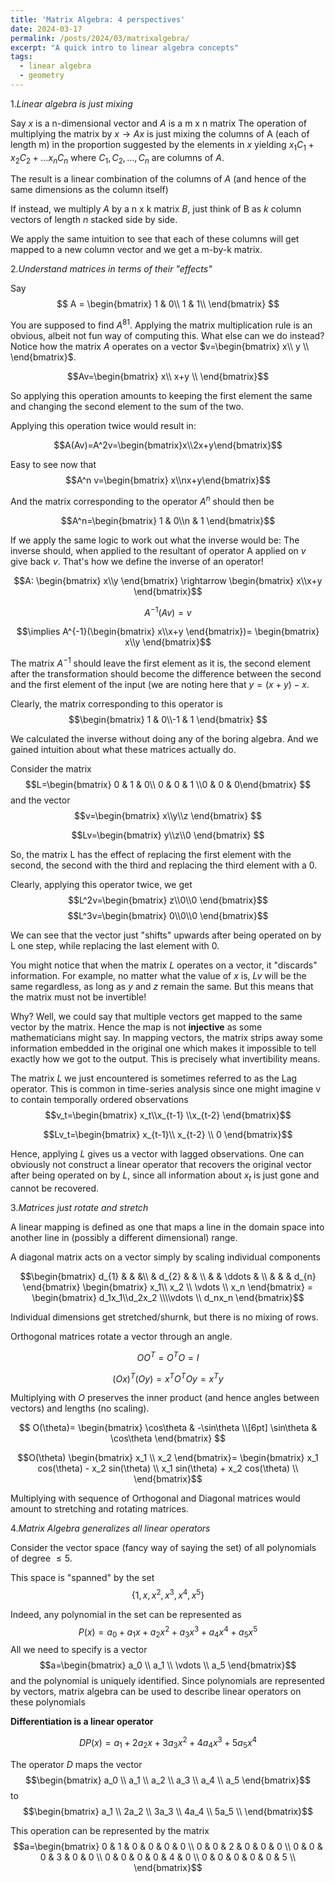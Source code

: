 ```yaml
---
title: 'Matrix Algebra: 4 perspectives'
date: 2024-03-17
permalink: /posts/2024/03/matrixalgebra/
excerpt: "A quick intro to linear algebra concepts"
tags:
  - linear algebra
  - geometry
---
```



1.*Linear algebra is just mixing*

Say $x$ is a n-dimensional vector and $A$ is a m x n matrix
The operation of multiplying the matrix by $x \rightarrow Ax$ is just mixing the columns of A (each of length m) in the proportion suggested by the elements in $x$ yielding $x_1C_1+x_2C_2+\dots x_n C_n$ where $C_1,C_2, \dots ,C_n$ are columns of $A$.

The result is a linear combination of the columns of $A$ (and hence of the same dimensions as the column itself)

If instead, we multiply $A$ by a n x k matrix $B$, just think of B as $k$ column vectors of length $n$ stacked side by side.

We apply the same intuition to see that each of these columns will get mapped to a new column vector and we get a m-by-k matrix.

2.*Understand matrices in terms of their "effects"*

Say
 $$ A =
\begin{bmatrix} 
1 & 0\\
1 & 1\\
\end{bmatrix}
$$

You are supposed to find $A^{81}$. Applying the matrix multiplication rule is an obvious, albeit not fun way of computing this. What else can we do instead? Notice how the matrix $A$ operates on a vector $v=\begin{bmatrix} x\\ y \\ \end{bmatrix}$.

$$Av=\begin{bmatrix} x\\ x+y \\ \end{bmatrix}$$

So applying this operation amounts to keeping the first element the same and changing the second element to the sum of the two.

Applying this operation twice would result in:

$$A(Av)=A^2v=\begin{bmatrix}x\\2x+y\end{bmatrix}$$

Easy to see now that $$A^n v=\begin{bmatrix} x\\nx+y\end{bmatrix}$$

And the matrix corresponding to the operator $A^n$ should then be

$$A^n=\begin{bmatrix} 1 & 0\\n & 1 \end{bmatrix}$$

If we apply the same logic to work out what the inverse would be: The inverse should, when applied to the resultant of operator A applied on $v$ give back $v$. That's how we define the inverse of an operator!

$$A: \begin{bmatrix} x\\y \end{bmatrix} \rightarrow \begin{bmatrix} x\\x+y \end{bmatrix}$$

$$A^{-1}(Av)=v$$

$$\implies A^{-1}(\begin{bmatrix} x\\x+y \end{bmatrix})= \begin{bmatrix} x\\y \end{bmatrix}$$

The matrix $A^{-1}$ should leave the first element as it is, the second element after the transformation should become the difference between the second and the first element of the input (we are noting here that  $y = (x+y) - x$.

Clearly, the matrix corresponding to this operator is 
$$\begin{bmatrix} 1 & 0\\-1 & 1 \end{bmatrix} $$

We calculated the inverse without doing any of the boring algebra. And we gained intuition about what these matrices actually do. 

Consider the matrix 
$$L=\begin{bmatrix} 0 & 1 & 0\\ 0 & 0 & 1 \\0 & 0 & 0\end{bmatrix} $$ and the vector $$v=\begin{bmatrix} x\\y\\z \end{bmatrix} $$

$$Lv=\begin{bmatrix} y\\z\\0 \end{bmatrix} $$

So, the matrix L has the effect of replacing the first element with the second, the second with the third and replacing the third element with a 0.

Clearly, applying this operator twice, we get
$$L^2v=\begin{bmatrix} z\\0\\0 \end{bmatrix}$$ 
$$L^3v=\begin{bmatrix} 0\\0\\0 \end{bmatrix}$$ 

We can see that the vector just "shifts" upwards after being operated on by L one step, while replacing the last element with 0. 

You might notice that when the matrix $L$ operates on a vector, it "discards" information. For example, no matter what the value of $x$ is, $Lv$ will be the same regardless, as long as $y$ and $z$ remain the same. But this means that the matrix must not be invertible! 

Why? Well, we could say that multiple vectors get mapped to the same vector by the matrix. Hence the map is not **injective** as some mathematicians might say. In mapping vectors, the matrix strips away some information embedded in the original one which makes it impossible to tell exactly how we got to the output. This is precisely what invertibility means. 

The matrix $L$ we just encountered is sometimes referred to as the Lag operator. This is common in time-series analysis since one might imagine v to contain temporally ordered observations $$v_t=\begin{bmatrix} x_t\\x_{t-1} \\x_{t-2} \end{bmatrix}$$ 

$$Lv_t=\begin{bmatrix} x_{t-1}\\ x_{t-2} \\ 0 \end{bmatrix}$$ 

Hence, applying $L$ gives us a vector with lagged observations. One can obviously not construct a linear operator that recovers the original vector after being operated on by $L$, since all information about $x_t$ is just gone and cannot be recovered.


3.*Matrices just rotate and stretch*

A linear mapping is defined as one that maps a line in the domain space into another line in (possibly a different dimensional) range.

A diagonal matrix acts on a vector simply by scaling individual components

$$\begin{bmatrix}
   d_{1} &  &  &\\
   & d_{2} &  & \\
   &  &  \ddots & \\
   &  &   & d_{n}
 \end{bmatrix} 
 \begin{bmatrix} x_1\\ x_2 \\ \vdots \\ x_n \end{bmatrix} = 
\begin{bmatrix} d_1x_1\\d_2x_2 \\\\vdots \\ d_nx_n \end{bmatrix}$$

Individual dimensions get stretched/shurnk, but there is no mixing of rows.

Orthogonal matrices rotate a vector through an angle.

$$OO^T=O^TO=I$$

$$(Ox)^T(Oy)=x^TO^TOy=x^Ty$$

Multiplying with $O$ preserves the inner product (and hence angles between vectors) and lengths (no scaling).

$$
O(\theta)=
\begin{bmatrix}
\cos\theta & -\sin\theta \\[6pt]
\sin\theta & \cos\theta
\end{bmatrix}
$$

$$O(\theta) \begin{bmatrix} x_1 \\ x_2 \end{bmatrix}=
\begin{bmatrix}
x_1 cos(\theta) - x_2 sin(\theta) \\
x_1 sin(\theta) + x_2 cos(\theta) \\
\end{bmatrix}$$

Multiplying with sequence of Orthogonal and Diagonal matrices would amount to stretching and rotating matrices.

4.*Matrix Algebra generalizes all linear operators*

Consider the vector space (fancy way of saying the set) of all polynomials of degree $\le 5$.

This space is "spanned" by the set $$ \{1,x,x^2,x^3,x^4,x^5\} $$

Indeed, any polynomial in the set can be represented as 
$$P(x)=a_0+a_1 x+a_2 x^2 +a_3 x^3 + a_4 x^4 +a_5 x^5$$
 All we need to specify is a vector  $$a=\begin{bmatrix} a_0 \\ a_1 \\ \vdots \\ a_5 \end{bmatrix}$$ and the polynomial is uniquely identified. 
Since polynomials are represented by vectors, matrix algebra can be used to describe linear operators on these polynomials

**Differentiation is a linear operator**

$$DP(x)=a_1 + 2a_2 x + 3a_3 x^2 + 4 a_4 x^3 +5 a_5 x^4$$

The operator $D$ maps the vector $$\begin{bmatrix} a_0 \\
a_1 \\
a_2 \\
a_3 \\
a_4 \\
a_5 \end{bmatrix}$$ to $$\begin{bmatrix} a_1 \\
2a_2 \\
3a_3 \\
4a_4 \\
5a_5 \\ \end{bmatrix}$$
 
This operation can be represented by the matrix
$$a=\begin{bmatrix} 0 & 1 & 0 & 0 & 0 & 0 \\
0 & 0 & 2 & 0 & 0 & 0 \\
0 & 0 & 0 & 3 & 0 & 0 \\
0 & 0 & 0 & 0 & 4 & 0 \\
0 & 0 & 0 & 0 & 0 & 5 \\ \end{bmatrix}$$

